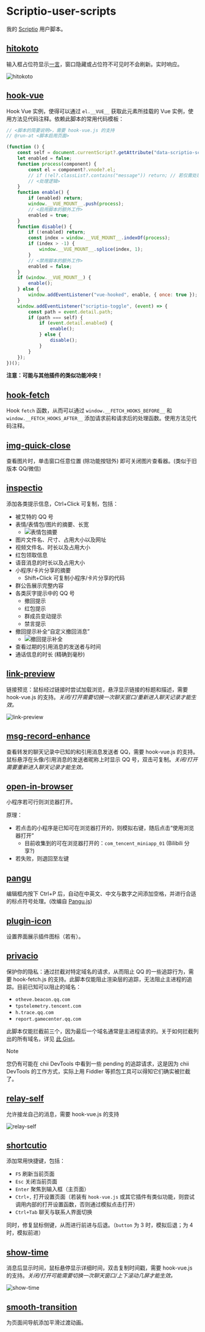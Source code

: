 # Scriptio-user-scripts

我的 [Scriptio](https://github.com/PRO-2684/Scriptio) 用户脚本。

## [hitokoto](./hitokoto.js)

输入框占位符显示[一言](https://hitokoto.cn)，窗口隐藏或占位符不可见时不会刷新。实时响应。

![hitokoto](./images/hitokoto.jpg)

## [hook-vue](./hook-vue.js)

Hook Vue 实例，使得可以通过 `el.__VUE__` 获取此元素所挂载的 Vue 实例，使用方法见代码注释。依赖此脚本的常用代码模板：

```javascript
// <脚本的简要说明>，需要 hook-vue.js 的支持
// @run-at <脚本启用页面>

(function () {
    const self = document.currentScript?.getAttribute("data-scriptio-script");
    let enabled = false;
    function process(component) {
        const el = component?.vnode?.el;
        // if (!el?.classList?.contains("message")) return; // 若仅需处理消息，可使用此行
        // <处理逻辑>
    }
    function enable() {
        if (enabled) return;
        window.__VUE_MOUNT__.push(process);
        // <启用脚本的额外工作>
        enabled = true;
    }
    function disable() {
        if (!enabled) return;
        const index = window.__VUE_MOUNT__.indexOf(process);
        if (index > -1) {
            window.__VUE_MOUNT__.splice(index, 1);
        }
        // <禁用脚本的额外工作>
        enabled = false;
    }
    if (window.__VUE_MOUNT__) {
        enable();
    } else {
        window.addEventListener("vue-hooked", enable, { once: true });
    }
    window.addEventListener("scriptio-toggle", (event) => {
        const path = event.detail.path;
        if (path === self) {
            if (event.detail.enabled) {
                enable();
            } else {
                disable();
            }
        }
    });
})();
```

**注意：可能与其他插件的类似功能冲突！**

## [hook-fetch](./hook-fetch.js)

Hook `fetch` 函数，从而可以通过 `window.__FETCH_HOOKS_BEFORE__` 和 `window.__FETCH_HOOKS_AFTER__` 添加请求前和请求后的处理函数。使用方法见代码注释。

## [img-quick-close](./img-quick-close.js)

查看图片时，单击窗口任意位置 (除功能按钮外) 即可关闭图片查看器。(类似于旧版本 QQ/微信)

## [inspectio](./inspectio.js)

添加各类提示信息，Ctrl+Click 可复制，包括：

- 被艾特的 QQ 号
- 表情/表情包/图片的摘要、长宽
    - ![表情包摘要](./images/inspectio-showSummary.jpg)
- 图片文件名、尺寸、占用大小以及网址
- 视频文件名、时长以及占用大小
- 红包领取信息
- 语音消息的时长以及占用大小
- 小程序/卡片分享的摘要
    - Shift+Click 可复制小程序/卡片分享的代码
- 群公告展示完整内容
- 各类灰字提示中的 QQ 号
    - 撤回提示
    - 红包提示
    - 群成员变动提示
    - 禁言提示
- 撤回提示补全“自定义撤回消息”
    - ![撤回提示补全](./images/inspectio-revokeElement.jpg)
- 查看过期的引用消息的发送者与时间
- 通话信息的时长 (精确到毫秒)

## [link-preview](./link-preview.js)

链接预览：鼠标经过链接时尝试加载浏览，悬浮显示链接的标题和描述，需要 hook-vue.js 的支持。*关闭/打开需要切换一次聊天窗口/重新进入聊天记录才能生效。*

![link-preview](./images/link-preview.jpg)

## [msg-record-enhance](./msg-record-enhance.js)

查看转发的聊天记录中已知的和引用消息发送者 QQ，需要 hook-vue.js 的支持。鼠标悬浮在头像/引用消息的发送者昵称上时显示 QQ 号，双击可复制。*关闭/打开需要重新进入聊天记录才能生效。*

## [open-in-browser](./open-in-browser.js)

小程序若可行则浏览器打开。

原理：

- 若点击的小程序是已知可在浏览器打开的，则模拟右键，随后点击“使用浏览器打开”
    - 目前收集到的可在浏览器打开的：`com_tencent_miniapp_01` (Bilibili 分享?)
- 若失败，则退回至左键

## [pangu](./pangu.js)

编辑框内按下 Ctrl+P 后，自动在中英文、中文与数字之间添加空格，并进行合适的标点符号处理。(改编自 [Pangu.js](https://github.com/vinta/pangu.js/))

## [plugin-icon](./plugin-icon.js)

设置界面展示插件图标（若有）。

## [privacio](./privacio.js)

保护你的隐私：通过拦截对特定域名的请求，从而阻止 QQ 的一些追踪行为，需要 hook-fetch.js 的支持。此脚本仅能阻止渲染层的追踪，无法阻止主进程的追踪。目前已知可以阻止的域名：

- `otheve.beacon.qq.com`
- `tpstelemetry.tencent.com`
- `h.trace.qq.com`
- `report.gamecenter.qq.com`

此脚本仅能拦截前三个，因为最后一个域名通常是主进程请求的。关于如何拦截列出的所有域名，详见 [此 Gist](https://gist.github.com/PRO-2684/4353310541c63fe7aef643d14bc92ff0)。

> [!NOTE]
> 您仍有可能在 chii DevTools 中看到一些 pending 的追踪请求，这是因为 chii DevTools 的工作方式，实际上用 Fiddler 等抓包工具可以得知它们确实被拦截了。

## [relay-self](./relay-self.js)

允许接龙自己的消息，需要 hook-vue.js 的支持

![relay-self](./images/relay-self.jpg)

## [shortcutio](./shortcutio.js)

添加常用快捷键，包括：

- `F5` 刷新当前页面
- `Esc` 关闭当前页面
- `Enter` 聚焦到输入框（主页面）
- `Ctrl+,` 打开设置页面（若装有 `hook-vue.js` 或其它插件有类似功能，则尝试调用内部的打开设置函数，否则通过模拟点击打开）
- `Ctrl+Tab` 聊天与联系人界面切换

同时，修复鼠标侧键，从而进行前进与后退。（`button` 为 3 时，模拟后退；为 4 时，模拟前进）

## [show-time](./show-time.js)

消息后显示时间，鼠标悬停显示详细时间，双击复制时间戳，需要 hook-vue.js 的支持。*关闭/打开可能需要切换一次聊天窗口/上下滚动几屏才能生效。*

![show-time](./images/show-time.jpg)

## [smooth-transition](./smooth-transition.js)

为页面间导航添加平滑过渡动画。
